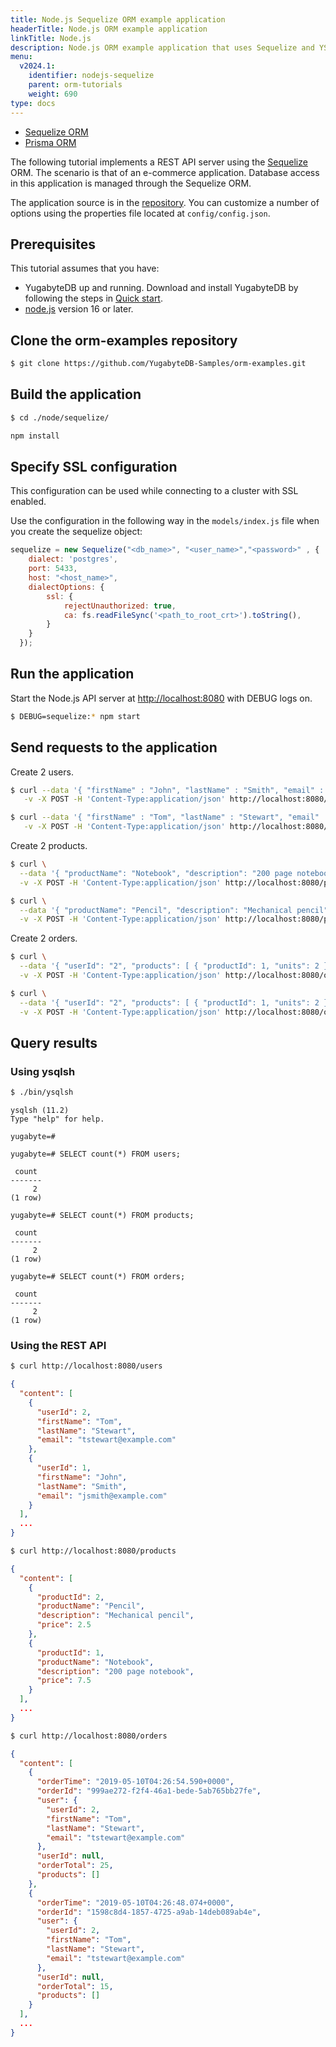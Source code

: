```yaml
---
title: Node.js Sequelize ORM example application
headerTitle: Node.js ORM example application
linkTitle: Node.js
description: Node.js ORM example application that uses Sequelize and YSQL.
menu:
  v2024.1:
    identifier: nodejs-sequelize
    parent: orm-tutorials
    weight: 690
type: docs
---
```


<ul class="nav nav-tabs-alt nav-tabs-yb">
  <li >
    <a href="../ysql-sequelize/" class="nav-link active">
      <i class="icon-postgres" aria-hidden="true"></i>
      Sequelize ORM
    </a>
  </li>
  <li>
    <a href="../ysql-prisma/" class="nav-link ">
      <i class="icon-postgres" aria-hidden="true"></i>
      Prisma ORM
    </a>
  </li>
</ul>

The following tutorial implements a REST API server using the [Sequelize](https://sequelize.org/) ORM. The scenario is that of an e-commerce application. Database access in this application is managed through the Sequelize ORM.

The application source is in the [repository](https://github.com/yugabyte/orm-examples/tree/master/node/sequelize). You can customize a number of options using the properties file located at `config/config.json`.

## Prerequisites

This tutorial assumes that you have:

- YugabyteDB up and running. Download and install YugabyteDB by following the steps in [Quick start](/preview/quick-start/).
- [node.js](https://nodejs.org/en/) version 16 or later.

## Clone the orm-examples repository

```sh
$ git clone https://github.com/YugabyteDB-Samples/orm-examples.git
```

## Build the application

```sh
$ cd ./node/sequelize/
```

```sh
npm install
```

## Specify SSL configuration

This configuration can be used while connecting to a cluster with SSL enabled.

Use the configuration in the following way in the `models/index.js` file when you create the sequelize object:

```js
sequelize = new Sequelize("<db_name>", "<user_name>","<password>" , {
    dialect: 'postgres',
    port: 5433,
    host: "<host_name>",
    dialectOptions: {
        ssl: {
            rejectUnauthorized: true,
            ca: fs.readFileSync('<path_to_root_crt>').toString(),
        }
    }
  });
```

## Run the application

Start the Node.js API server at <http://localhost:8080> with DEBUG logs on.

```sh
$ DEBUG=sequelize:* npm start
```

## Send requests to the application

Create 2 users.

```sh
$ curl --data '{ "firstName" : "John", "lastName" : "Smith", "email" : "jsmith@example.com" }' \
   -v -X POST -H 'Content-Type:application/json' http://localhost:8080/users
```

```sh
$ curl --data '{ "firstName" : "Tom", "lastName" : "Stewart", "email" : "tstewart@example.com" }' \
   -v -X POST -H 'Content-Type:application/json' http://localhost:8080/users
```

Create 2 products.

```sh
$ curl \
  --data '{ "productName": "Notebook", "description": "200 page notebook", "price": 7.50 }' \
  -v -X POST -H 'Content-Type:application/json' http://localhost:8080/products
```

```sh
$ curl \
  --data '{ "productName": "Pencil", "description": "Mechanical pencil", "price": 2.50 }' \
  -v -X POST -H 'Content-Type:application/json' http://localhost:8080/products
```

Create 2 orders.

```sh
$ curl \
  --data '{ "userId": "2", "products": [ { "productId": 1, "units": 2 } ] }' \
  -v -X POST -H 'Content-Type:application/json' http://localhost:8080/orders
```

```sh
$ curl \
  --data '{ "userId": "2", "products": [ { "productId": 1, "units": 2 }, { "productId": 2, "units": 4 } ] }' \
  -v -X POST -H 'Content-Type:application/json' http://localhost:8080/orders
```

## Query results

### Using ysqlsh

```sh
$ ./bin/ysqlsh
```

```output
ysqlsh (11.2)
Type "help" for help.

yugabyte=#
```

```plpgsql
yugabyte=# SELECT count(*) FROM users;
```

```output
 count
-------
     2
(1 row)
```

```plpgsql
yugabyte=# SELECT count(*) FROM products;
```

```output
 count
-------
     2
(1 row)
```

```plpgsql
yugabyte=# SELECT count(*) FROM orders;
```

```output
 count
-------
     2
(1 row)
```

### Using the REST API

```sh
$ curl http://localhost:8080/users
```

```output.json
{
  "content": [
    {
      "userId": 2,
      "firstName": "Tom",
      "lastName": "Stewart",
      "email": "tstewart@example.com"
    },
    {
      "userId": 1,
      "firstName": "John",
      "lastName": "Smith",
      "email": "jsmith@example.com"
    }
  ],
  ...
}
```

```sh
$ curl http://localhost:8080/products
```

```output.json
{
  "content": [
    {
      "productId": 2,
      "productName": "Pencil",
      "description": "Mechanical pencil",
      "price": 2.5
    },
    {
      "productId": 1,
      "productName": "Notebook",
      "description": "200 page notebook",
      "price": 7.5
    }
  ],
  ...
}
```

```sh
$ curl http://localhost:8080/orders
```

```output.json
{
  "content": [
    {
      "orderTime": "2019-05-10T04:26:54.590+0000",
      "orderId": "999ae272-f2f4-46a1-bede-5ab765bb27fe",
      "user": {
        "userId": 2,
        "firstName": "Tom",
        "lastName": "Stewart",
        "email": "tstewart@example.com"
      },
      "userId": null,
      "orderTotal": 25,
      "products": []
    },
    {
      "orderTime": "2019-05-10T04:26:48.074+0000",
      "orderId": "1598c8d4-1857-4725-a9ab-14deb089ab4e",
      "user": {
        "userId": 2,
        "firstName": "Tom",
        "lastName": "Stewart",
        "email": "tstewart@example.com"
      },
      "userId": null,
      "orderTotal": 15,
      "products": []
    }
  ],
  ...
}
```
